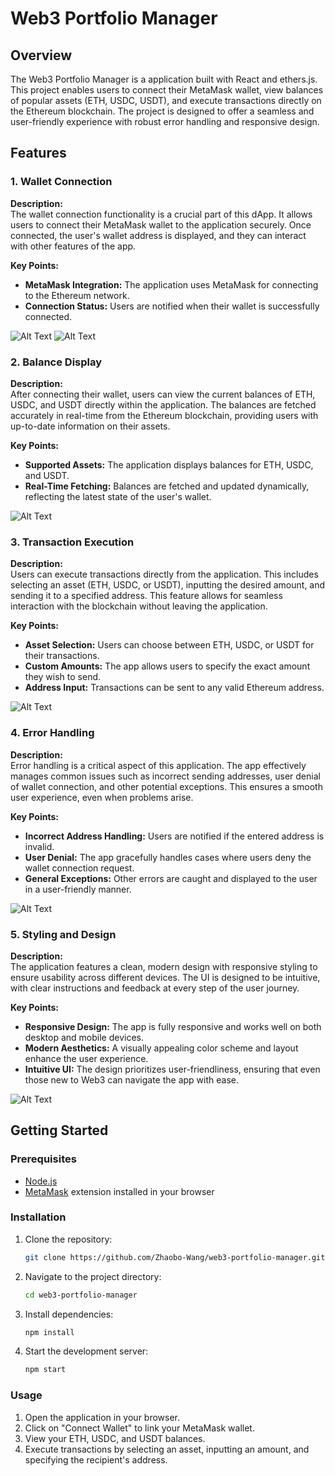 
# Web3 Portfolio Manager

## Overview

The Web3 Portfolio Manager is a application built with React and ethers.js. This project enables users to connect their MetaMask wallet, view balances of popular assets (ETH, USDC, USDT), and execute transactions directly on the Ethereum blockchain. The project is designed to offer a seamless and user-friendly experience with robust error handling and responsive design.

## Features

### 1. Wallet Connection

**Description:**  
The wallet connection functionality is a crucial part of this dApp. It allows users to connect their MetaMask wallet to the application securely. Once connected, the user's wallet address is displayed, and they can interact with other features of the app.

**Key Points:**
- **MetaMask Integration:** The application uses MetaMask for connecting to the Ethereum network.
- **Connection Status:** Users are notified when their wallet is successfully connected.

![Alt Text](Images/Image1.PNG)
![Alt Text](Images/Image2.PNG)

### 2. Balance Display

**Description:**  
After connecting their wallet, users can view the current balances of ETH, USDC, and USDT directly within the application. The balances are fetched accurately in real-time from the Ethereum blockchain, providing users with up-to-date information on their assets.

**Key Points:**
- **Supported Assets:** The application displays balances for ETH, USDC, and USDT.
- **Real-Time Fetching:** Balances are fetched and updated dynamically, reflecting the latest state of the user's wallet.

![Alt Text](Images/Image3.PNG)

### 3. Transaction Execution

**Description:**  
Users can execute transactions directly from the application. This includes selecting an asset (ETH, USDC, or USDT), inputting the desired amount, and sending it to a specified address. This feature allows for seamless interaction with the blockchain without leaving the application.

**Key Points:**
- **Asset Selection:** Users can choose between ETH, USDC, or USDT for their transactions.
- **Custom Amounts:** The app allows users to specify the exact amount they wish to send.
- **Address Input:** Transactions can be sent to any valid Ethereum address.

![Alt Text](Images/Image4.PNG)

### 4. Error Handling

**Description:**  
Error handling is a critical aspect of this application. The app effectively manages common issues such as incorrect sending addresses, user denial of wallet connection, and other potential exceptions. This ensures a smooth user experience, even when problems arise.

**Key Points:**
- **Incorrect Address Handling:** Users are notified if the entered address is invalid.
- **User Denial:** The app gracefully handles cases where users deny the wallet connection request.
- **General Exceptions:** Other errors are caught and displayed to the user in a user-friendly manner.

![Alt Text](Images/Image5.PNG)

### 5. Styling and Design

**Description:**  
The application features a clean, modern design with responsive styling to ensure usability across different devices. The UI is designed to be intuitive, with clear instructions and feedback at every step of the user journey.

**Key Points:**
- **Responsive Design:** The app is fully responsive and works well on both desktop and mobile devices.
- **Modern Aesthetics:** A visually appealing color scheme and layout enhance the user experience.
- **Intuitive UI:** The design prioritizes user-friendliness, ensuring that even those new to Web3 can navigate the app with ease.

![Alt Text](Images/Image6.PNG)

## Getting Started

### Prerequisites

- [Node.js](https://nodejs.org/)
- [MetaMask](https://metamask.io/) extension installed in your browser

### Installation

1. Clone the repository:
    ```bash
    git clone https://github.com/Zhaobo-Wang/web3-portfolio-manager.git
    ```
2. Navigate to the project directory:
    ```bash
    cd web3-portfolio-manager
    ```
3. Install dependencies:
    ```bash
    npm install
    ```
4. Start the development server:
    ```bash
    npm start
    ```

### Usage

1. Open the application in your browser.
2. Click on "Connect Wallet" to link your MetaMask wallet.
3. View your ETH, USDC, and USDT balances.
4. Execute transactions by selecting an asset, inputting an amount, and specifying the recipient's address.
